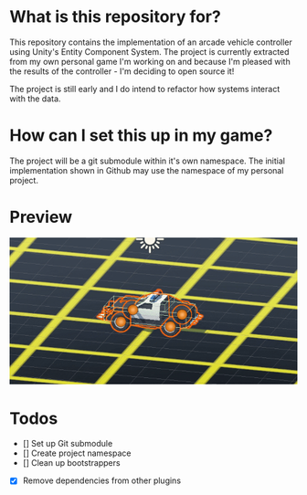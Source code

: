 # What is this repository for? #

This repository contains the implementation of an arcade vehicle controller using Unity's Entity 
Component System. The project is currently extracted from my own personal game I'm working on 
and because I'm pleased with the results of the controller - I'm deciding to open source it!

The project is still early and I do intend to refactor how systems interact with the data.

# How can I set this up in my game? #
The project will be a git submodule within it's own namespace. The initial implementation shown in Github 
may use the namespace of my personal project.

# Preview #
![preview](/images/hover-car.gif)

# Todos #
* [] Set up Git submodule
* [] Create project namespace
* [] Clean up bootstrappers
* [x] Remove dependencies from other plugins
